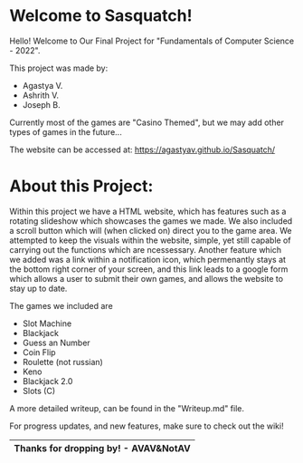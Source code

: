 # Welcome to Sasquatch!

Hello! Welcome to Our Final Project for "Fundamentals of Computer Science - 2022".

This project was made by:
-  Agastya V.
-  Ashrith V.
-  Joseph B.

Currently most of the games are "Casino Themed", but we may add other types of games in the future...

The website can be accessed at: https://agastyav.github.io/Sasquatch/
  
  

# About this Project:

Within this project we have a HTML website, which has features such as a rotating slideshow which showcases the games we made. We also included a scroll button which will (when clicked on) direct you to the game area. We attempted to keep the visuals within the website, simple, yet still capable of carrying out the functions which are ncessessary. Another feature which we added was a link within a notification icon, which permenantly stays at the bottom right corner of your screen, and this link leads to a google form which allows a user to submit their own games, and allows the website to stay up to date.

The games we included are
- Slot Machine
- Blackjack
- Guess an Number
- Coin Flip
- Roulette (not russian)
- Keno
- Blackjack 2.0
- Slots (C)

A more detailed writeup, can be found in the "Writeup.md" file.

For progress updates, and new features, make sure to check out the wiki!





| Thanks for dropping by! - AVAV&NotAV               |
|----------------------------------------------------|
